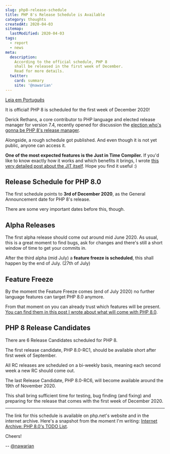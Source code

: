 ```yaml
---
slug: php8-release-schedule
title: PHP 8's Release Schedule is Available
category: thoughts
createdAt: 2020-04-03
sitemap:
  lastModified: 2020-04-03
tags:
  - report
  - news
meta:
  description:
    According to the official schedule, PHP 8
    shall be released in the first week of December.
    Read for more details.
  twitter:
    card: summary
    site: '@nawarian'
---
```


[Leia em Português](/br/edicao/php8-data-lancamento/)

It is official! PHP 8 is scheduled for the first week of
December 2020!

Derick Rethans, a core contributor to PHP language and
elected release manager for version 7.4, recently opened
for discussion the [election who's gonna be PHP 8's release manager](https://externals.io/message/109149).

Alongside, a rough schedule got published. And even though
it is not yet public, anyone can access it.

**One of the most expected features is the Just in Time
Compiler.** If you'd like to know exactly how it works
and which benefits it brings, I wrote
[this very detailed post about the JIT itself](/en/issue/php-8-jit/).
Hope you find it useful :)

## Release Schedule for PHP 8.0

The first schedule points to **3rd of December 2020**, as
the General Announcement date for PHP 8's release.

There are some very important dates before this, though.

## Alpha Releases

The first alpha release should come out around mid June 2020.
As usual, this is a great moment to find bugs, ask for changes
and there's still a short window of time to get your commits
in.

After the third alpha (mid July) a **feature freeze is scheduled**,
this shall happen by the end of July. (27th of July)

## Feature Freeze

By the moment the Feature Freeze comes (end of July 2020)
no further language features can target PHP 8.0 anymore.

From that moment on you can already trust which features
will be present. [You can find them in this post I wrote about
what will come with PHP 8.0](/en/issue/state-of-php-8/).

## PHP 8 Release Candidates

There are 6 Release Candidates scheduled for PHP 8.

The first release candidate, PHP 8.0-RC1, should be
available short after first week of September.

All RC releases are scheduled on a bi-weekly basis,
meaning each second week a new RC should come out.

The last Release Candidate, PHP 8.0-RC6, will become
available around the 19th of November 2020.

This shall bring sufficient time for testing, bug finding
(and fixing) and preparing for the release that comes
with the first week of December 2020.

<hr>

The link for this schedule is available on php.net's website
and in the internet archive. Here's a snapshot from the
moment I'm writing: [Internet Archive: PHP 8.0's TODO List](https://web.archive.org/web/20200403071737/https://wiki.php.net/todo/php80).

Cheers!

<div class="align-right">
  --
  <a href="https://twitter.com/nawarian" rel="nofollow">
    @nawarian
  </a>
</div>
